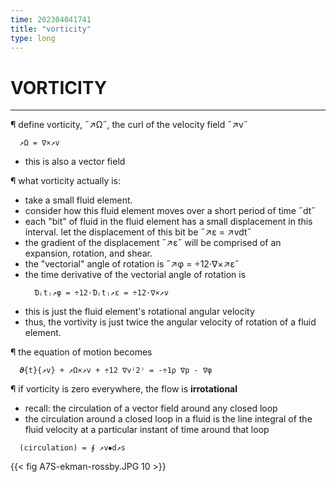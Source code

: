 ```yaml
---
time: 202304041741
title: "vorticity"
type: long
---
```


# VORTICITY
--------------------------------------------------------------------------------

¶ define vorticity, ˝↗Ω˝, the curl of the velocity field ˝↗v˝
  ```
    ↗Ω = ∇×↗v
  ```
  - this is also a vector field

¶ what vorticity actually is:
  - take a small fluid element. 
  - consider how this fluid element moves over a short period of time ˝dt˝
  - each "bit" of fluid in the fluid element has a small displacement in this 
    interval. let the displacement of this bit be ˝↗ε = ↗vdt˝
  - the gradient of the displacement ˝↗ε˝ will be comprised of an expansion, 
    rotation, and shear.
  - the "vectorial" angle of rotation is ˝↗φ = ÷12·∇×↗ε˝
  - the time derivative of the vectorial angle of rotation is 
    ```
      Ɗ₍t₎↗φ = ÷12·Ɗ₍t₎↗ε = ÷12·∇×↗v
    ```
  - this is just the fluid element's rotational angular velocity
  - thus, the vortivity is just twice the angular velocity of rotation of a 
    fluid element.

¶ the equation of motion becomes
  ```
    𝝏{t}{↗v} + ↗Ω×↗v + ÷12 ∇v⁽2⁾ = -÷1ρ ∇p - ∇φ
  ```

¶ if vorticity is zero everywhere, the flow is __irrotational__
  - recall: the circulation of a vector field around any closed loop
  - the circulation around a closed loop in a fluid is the line integral of the 
    fluid velocity at a particular instant of time around that loop
  ```
    (circulation) = ∮ ↗v⦁d↗s
  ```


{{< fig A7S-ekman-rossby.JPG 10 >}}

